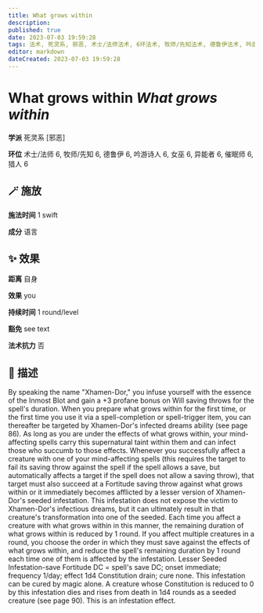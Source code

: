 ```yaml
---
title: What grows within
description: 
published: true
date: 2023-07-03 19:59:28
tags: 法术, 死灵系, 邪恶, 术士/法师法术, 6环法术, 牧师/先知法术, 德鲁伊法术, 吟游诗人法术, 女巫法术, 异能者法术, 催眠师法术, 猎人法术
editor: markdown
dateCreated: 2023-07-03 19:59:28
---
```


# **What grows within** *What grows within*

**学派** 死灵系 \[邪恶\] 

**环位** 术士/法师 6, 牧师/先知 6, 德鲁伊 6, 吟游诗人 6, 女巫 6, 异能者 6, 催眠师 6, 猎人 6

## 🪄 施放

**施法时间** 1 swift

**成分** 语言

## ✨ 效果  

**距离** 自身 

**效果** you 

**持续时间** 1 round/level 

**豁免** see text

**法术抗力** 否

## 📖 描述

By speaking the name "Xhamen-Dor," you infuse yourself with the essence of the Inmost Blot and gain a +3 profane bonus on Will saving throws for the spell's duration. When you prepare what grows within for the first time, or the first time you use it via a spell-completion or spell-trigger item, you can thereafter be targeted by Xhamen-Dor's infected dreams ability (see page 86). As long as you are under the effects of what grows within, your mind-affecting spells carry this supernatural taint within them and can infect those who succumb to those effects. Whenever you successfully affect a creature with one of your mind-affecting spells (this requires the target to fail its saving throw against the spell if the spell allows a save, but automatically affects a target if the spell does not allow a saving throw), that target must also succeed at a Fortitude saving throw against what grows within or it immediately becomes afflicted by a lesser version of Xhamen-Dor's seeded infestation. This infestation does not expose the victim to Xhamen-Dor's infectious dreams, but it can ultimately  result in that creature's transformation into one of the seeded. Each time you affect a creature with what grows within in this manner, the remaining duration of what grows within is reduced by 1 round. If you affect multiple creatures in a round, you choose the order in which they must save against the effects of what grows within, and reduce the spell's remaining duration by 1 round each time one of them is affected by the infestation.  Lesser Seeded Infestation-save Fortitude DC = spell's save DC; onset immediate; frequency 1/day; effect 1d4 Constitution drain; cure none. This infestation can be cured by magic alone. A creature whose Constitution is reduced to 0 by this infestation dies and rises from death in 1d4 rounds as a seeded creature (see page 90). This is an infestation effect.
    